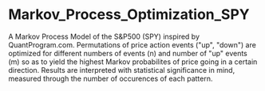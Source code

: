 # Markov_Process_Optimization_SPY
A Markov Process Model of the S&amp;P500 (SPY) inspired by QuantProgram.com. Permutations of price action events ("up", "down") are optimized for different numbers of events (n) and number of "up" events (m) so as to yield the highest Markov probabilites of price going in a certain direction. Results are interpreted with statistical significance in mind, measured through the number of occurences of each pattern.
